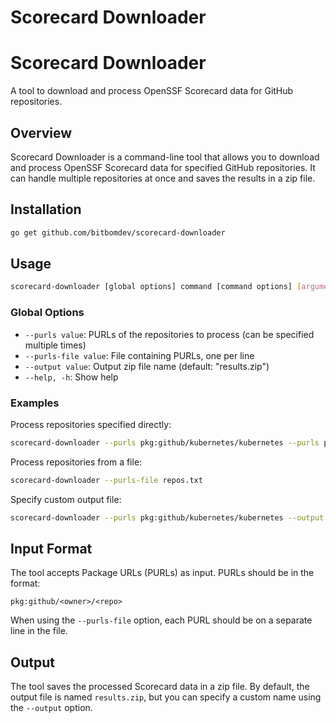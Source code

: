 # Scorecard Downloader

# Scorecard Downloader

A tool to download and process OpenSSF Scorecard data for GitHub repositories.

## Overview

Scorecard Downloader is a command-line tool that allows you to download and process OpenSSF Scorecard data for specified GitHub repositories. It can handle multiple repositories at once and saves the results in a zip file.

## Installation

```bash
go get github.com/bitbomdev/scorecard-downloader
```

## Usage

```bash
scorecard-downloader [global options] command [command options] [arguments...]
```

### Global Options

- `--purls value`: PURLs of the repositories to process (can be specified multiple times)
- `--purls-file value`: File containing PURLs, one per line
- `--output value`: Output zip file name (default: "results.zip")
- `--help, -h`: Show help

### Examples

Process repositories specified directly:

```bash
scorecard-downloader --purls pkg:github/kubernetes/kubernetes --purls pkg:github/golang/go
```

Process repositories from a file:

```bash
scorecard-downloader --purls-file repos.txt
```

Specify custom output file:

```bash
scorecard-downloader --purls pkg:github/kubernetes/kubernetes --output custom_results.zip
```

## Input Format

The tool accepts Package URLs (PURLs) as input. PURLs should be in the format:

```
pkg:github/<owner>/<repo>
```

When using the `--purls-file` option, each PURL should be on a separate line in the file.

## Output

The tool saves the processed Scorecard data in a zip file. By default, the output file is named `results.zip`, but you can specify a custom name using the `--output` option.
